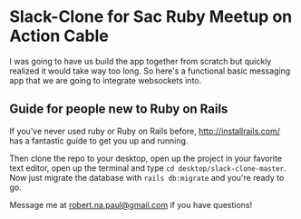 # Slack-Clone for Sac Ruby Meetup on Action Cable

I was going to have us build the app together from scratch but quickly realized it would take way too long. So here's a functional basic messaging app that we are going to integrate websockets into.

## Guide for people new to Ruby on Rails

If you've never used ruby or Ruby on Rails before, http://installrails.com/ has a fantastic guide to get you up and running. 

Then clone the repo to your desktop, open up the project in your favorite text editor, open up the terminal and type `cd desktop/slack-clone-master`. Now just migrate the database with `rails db:migrate` and you're ready to go.

Message me at robert.na.paul@gmail.com if you have questions!
